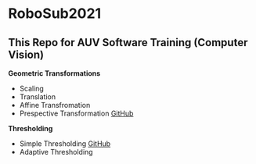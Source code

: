 # RoboSub2021

## This Repo for AUV Software Training (Computer Vision)

**Geometric Transformations**
  * Scaling
  * Translation
  * Affine Transfromation
  * Prespective Transformation [GitHub](http://github.com)
  
  **Thresholding**
  
  * Simple Thresholding [GitHub](http://github.com)
  * Adaptive Thresholding
